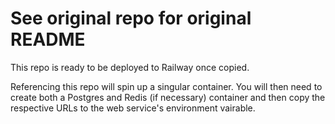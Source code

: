 # See original repo for original README

This repo is ready to be deployed to Railway once copied.

Referencing this repo will spin up a singular container. You will then need to create both a Postgres and Redis (if necessary) container and then copy the respective URLs to the web service's environment vairable.
